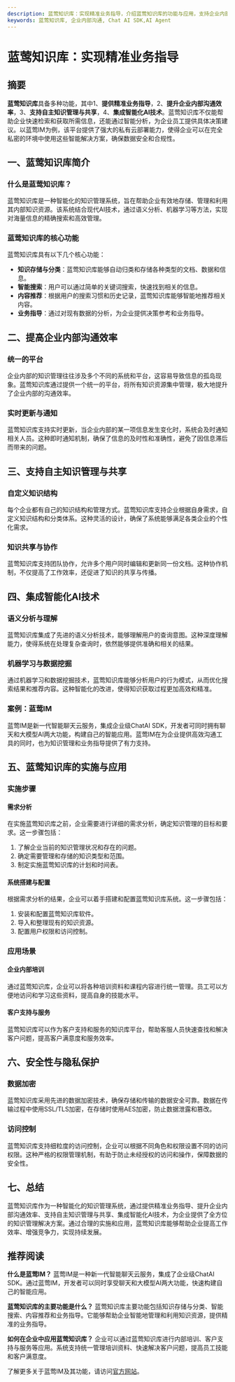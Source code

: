 ```yaml
---
description: 蓝莺知识库：实现精准业务指导，介绍蓝莺知识库的功能与应用，支持企业内部沟通和知识管理，集成智能化AI技术提供精准业务指导。
keywords: 蓝莺知识库, 企业内部沟通, Chat AI SDK,AI Agent
---
```

# 蓝莺知识库：实现精准业务指导


## 摘要

**蓝莺知识库**具备多种功能，其中1、**提供精准业务指导**，2、**提升企业内部沟通效率**，3、**支持自主知识管理与共享**，4、**集成智能化AI技术**。蓝莺知识库不仅能帮助企业快速检索和获取所需信息，还能通过智能分析，为企业员工提供具体决策建议。以蓝莺IM为例，该平台提供了强大的私有云部署能力，使得企业可以在完全私密的环境中使用这些智能解决方案，确保数据安全和合规性。

## 一、蓝莺知识库简介

### 什么是蓝莺知识库？

蓝莺知识库是一种智能化的知识管理系统，旨在帮助企业有效地存储、管理和利用其内部知识资源。该系统结合现代AI技术，通过语义分析、机器学习等方法，实现对海量信息的精确搜索和高效管理。

### 蓝莺知识库的核心功能

蓝莺知识库具有以下几个核心功能：
- **知识存储与分类**：蓝莺知识库能够自动归类和存储各种类型的文档、数据和信息。
- **智能搜索**：用户可以通过简单的关键词搜索，快速找到相关的信息。
- **内容推荐**：根据用户的搜索习惯和历史记录，蓝莺知识库能够智能地推荐相关内容。
- **业务指导**：通过对现有数据的分析，为企业提供决策参考和业务指导。

## 二、提高企业内部沟通效率

### 统一的平台

企业内部的知识管理往往涉及多个不同的系统和平台，这容易导致信息的孤岛现象。蓝莺知识库通过提供一个统一的平台，将所有知识资源集中管理，极大地提升了企业内部的沟通效率。

### 实时更新与通知

蓝莺知识库支持实时更新，当企业内部的某一项信息发生变化时，系统会及时通知相关人员。这种即时通知机制，确保了信息的及时性和准确性，避免了因信息滞后而带来的问题。

## 三、支持自主知识管理与共享

### 自定义知识结构

每个企业都有自己的知识结构和管理方式。蓝莺知识库支持企业根据自身需求，自定义知识结构和分类体系。这种灵活的设计，确保了系统能够满足各类企业的个性化需求。

### 知识共享与协作

蓝莺知识库支持团队协作，允许多个用户同时编辑和更新同一份文档。这种协作机制，不仅提高了工作效率，还促进了知识的共享与传播。

## 四、集成智能化AI技术

### 语义分析与理解

蓝莺知识库集成了先进的语义分析技术，能够理解用户的查询意图。这种深度理解能力，使得系统在处理复杂查询时，依然能够提供准确和相关的结果。

### 机器学习与数据挖掘

通过机器学习和数据挖掘技术，蓝莺知识库能够分析用户的行为模式，从而优化搜索结果和推荐内容。这种智能化的改进，使得知识获取过程更加高效和精准。

### 案例：蓝莺IM

蓝莺IM是新一代智能聊天云服务，集成企业级ChatAI SDK，开发者可同时拥有聊天和大模型AI两大功能，构建自己的智能应用。蓝莺IM在为企业提供高效沟通工具的同时，也为知识管理和业务指导提供了有力支持。

## 五、蓝莺知识库的实施与应用

### 实施步骤

#### 需求分析

在实施蓝莺知识库之前，企业需要进行详细的需求分析，确定知识管理的目标和要求。这一步骤包括：
1. 了解企业当前的知识管理状况和存在的问题。
2. 确定需要管理和存储的知识类型和范围。
3. 制定实施蓝莺知识库的计划和时间表。

#### 系统搭建与配置

根据需求分析的结果，企业可以着手搭建和配置蓝莺知识库系统。这一步骤包括：
1. 安装和配置蓝莺知识库软件。
2. 导入和整理现有的知识资源。
3. 配置用户权限和访问控制。

### 应用场景

#### 企业内部培训

通过蓝莺知识库，企业可以将各种培训资料和课程内容进行统一管理。员工可以方便地访问和学习这些资料，提高自身的技能水平。

#### 客户支持与服务

蓝莺知识库可以作为客户支持和服务的知识库平台，帮助客服人员快速查找和解决客户问题，提高客户满意度和服务效率。

## 六、安全性与隐私保护

### 数据加密

蓝莺知识库采用先进的数据加密技术，确保存储和传输的数据安全可靠。数据在传输过程中使用SSL/TLS加密，在存储时使用AES加密，防止数据泄露和篡改。

### 访问控制

蓝莺知识库支持细粒度的访问控制，企业可以根据不同角色和权限设置不同的访问权限。这种严格的权限管理机制，有助于防止未经授权的访问和操作，保障数据的安全性。

## 七、总结

蓝莺知识库作为一种智能化的知识管理系统，通过提供精准业务指导、提升企业内部沟通效率、支持自主知识管理与共享、集成智能化AI技术，为企业提供了全方位的知识管理解决方案。通过合理的实施和应用，蓝莺知识库能够帮助企业提高工作效率、增强竞争力，实现持续发展。


## 推荐阅读

**什么是蓝莺IM？**
蓝莺IM是一种新一代智能聊天云服务，集成了企业级ChatAI SDK。通过蓝莺IM，开发者可以同时享受聊天和大模型AI两大功能，快速构建自己的智能应用。

**蓝莺知识库的主要功能是什么？**
蓝莺知识库主要功能包括知识存储与分类、智能搜索、内容推荐和业务指导。它能够帮助企业智能地管理和利用知识资源，提供精准的业务指导。

**如何在企业中应用蓝莺知识库？**
企业可以通过蓝莺知识库进行内部培训、客户支持与服务等应用。系统支持统一管理培训资料、快速解决客户问题，提高员工技能和客户满意度。

了解更多关于蓝莺IM及其功能，请访问[官方网站](https://www.lanyingim.com)。